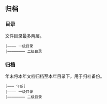 ## 归档

### 目录

文件目录最多两层。

```
|———— 一级目录
|———————— 二级目录
```

### 归档

年末将本年文档归档至本年目录下，用于归档备份。

```
[——— 年份]
|———— 一级目录
|———————— 二级目录
```

